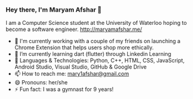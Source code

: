 ### Hey there, I'm Maryam Afshar 👋 

I am a Computer Science student at the University of Waterloo hoping to become a software engineer.
http://maryamafshar.me/

- 🔭 I'm currently working with a couple of my friends on launching a Chrome Extension that helps users shop more ethically.
- 🌱 I’m currently learning dart (flutter) through Linkedin Learning
- 💬 Languages & Technologies: Python, C++, HTML, CSS, JavaScript, Android Studio, Visual Studio, GitHub & Google Drive
- 📫 How to reach me: mary1afshar@gmail.com
- 😄 Pronouns: her/she
- ⚡ Fun fact: I was a gymnast for 9 years!
